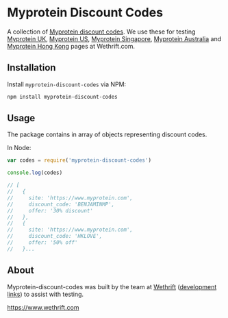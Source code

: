 # Myprotein Discount Codes

A collection of [Myprotein discount codes](https://www.wethrift.com/myprotein). We use these for testing [Myprotein UK](https://www.wethrift.com/myprotein), [Myprotein US](https://www.wethrift.com/myprotein-us), [Myprotein Singapore](https://www.wethrift.com/myprotein-singapore), [Myprotein Australia](https://www.wethrift.com/myprotein-australia) and [Myprotein Hong Kong](https://www.wethrift.com/myprotien-hongkong) pages at Wethrift.com.

## Installation

Install `myprotein-discount-codes` via NPM:

```sh
npm install myprotein-discount-codes
```

## Usage

The package contains in array of objects representing discount codes.

In Node:

```js
var codes = require('myprotein-discount-codes')

console.log(codes)

// [
//   {
//     site: 'https://www.myprotein.com',
//     discount_code: 'BENJAMINMP',
//     offer: '30% discount'
//   },
//   {
//     site: 'https://www.myprotein.com',
//     discount_code: 'HKLOVE',
//     offer: '50% off'
//   }...
```

## About

Myprotein-discount-codes was built by the team at [Wethrift](https://www.wethrift.com) ([development links](https://wethrift.github.io)) to assist with testing.

<https://www.wethrift.com>
